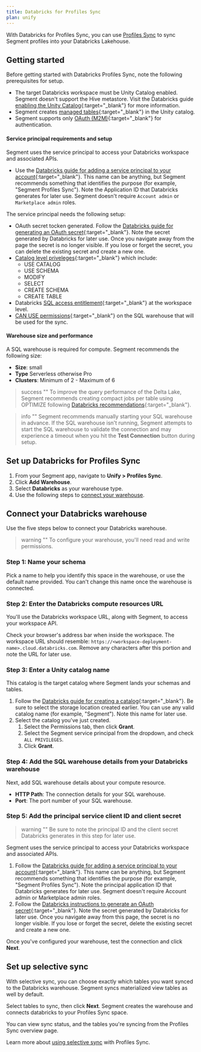```yaml
---
title: Databricks for Profiles Sync
plan: unify
---
```


With Databricks for Profiles Sync, you can use [Profiles Sync](/docs/unify/profiles-sync/overview/) to sync Segment profiles into your Databricks Lakehouse.


## Getting started

Before getting started with Databricks Profiles Sync, note the following prerequisites for setup.

- The target Databricks workspace must be Unity Catalog enabled. Segment doesn't support the Hive metastore. Visit the Databricks guide [enabling the Unity Catalog](https://docs.databricks.com/en/data-governance/unity-catalog/enable-workspaces.html){:target="_blank"} for more information. 
- Segment creates [managed tables](https://docs.databricks.com/en/data-governance/unity-catalog/create-tables.html#managed-tables){:target="_blank"} in the Unity catalog. 
- Segment supports only [OAuth (M2M)](https://docs.databricks.com/en/dev-tools/auth/oauth-m2m.html){:target="_blank"}  for authentication.

#### Service principal requirements and setup

Segment uses the service principal to access your Databricks workspace and associated APIs.
  -  Use the [Databricks guide for adding a service principal to your account](https://docs.databricks.com/en/administration-guide/users-groups/service-principals.html#manage-service-principals-in-your-account){:target="_blank"}. This name can be anything, but Segment recommends something that identifies the purpose (for example, "Segment Profiles Sync"). Note the Application ID that Databricks generates for later use. Segment doesn't require `Account admin` or `Marketplace admin` roles.

The service principal needs the following setup:
  - OAuth secret tocken generated. Follow the [Databricks guide for generating an OAuth secret](https://docs.databricks.com/en/dev-tools/authentication-oauth.html#step-2-create-an-oauth-secret-for-a-service-principal){:target="_blank"}. Note the secret generated by Databricks for later use. Once you navigate away from the page the secret is no longer visible. If you lose or forget the secret, you can delete the existing secret and create a new one. 
  - [Catalog level priveleges](https://docs.databricks.com/en/data-governance/unity-catalog/manage-privileges/privileges.html#general-unity-catalog-privilege-types){:target="_blank"} which include:
    - USE CATALOG
    - USE SCHEMA
    - MODIFY
    - SELECT
    - CREATE SCHEMA
    - CREATE TABLE
  - Databricks [SQL access entitlement](https://docs.databricks.com/en/administration-guide/users-groups/service-principals.html#manage-workspace-entitlements-for-a-service-principal){:target="_blank"} at the workspace level.
  - [CAN USE permissions](https://docs.databricks.com/en/security/auth-authz/access-control/sql-endpoint-acl.html#sql-warehouse-permissions){:target="_blank"} on the SQL warehouse that will be used for the sync.



#### Warehouse size and performance 

A SQL warehouse is required for compute. Segment recommends the following size:
  - **Size**: small
  - **Type** Serverless otherwise Pro
  - **Clusters**: Minimum of 2 - Maximum of 6


> success ""
> To improve the query performance of the Delta Lake, Segment recommends creating compact jobs per table using OPTIMIZE following [Databricks recommendations](https://docs.databricks.com/en/delta/optimize.html#){:target="_blank"}. <br>

> info ""
> Segment recommends manually starting your SQL warehouse in advance. If the SQL warehouse isn't running, Segment attempts to start the SQL warehouse to validate the connection and may experience a timeout when you hit the **Test Connection** button during setup.

 
## Set up Databricks for Profiles Sync

1. From your Segment app, navigate to **Unify > Profiles Sync**.
2. Click **Add Warehouse**.
3. Select **Databricks** as your warehouse type.
4. Use the following steps to [connect your warehouse](#connect-your-databricks-warehouse).


## Connect your Databricks warehouse

Use the five steps below to connect your Databricks warehouse. 

> warning ""
> To configure your warehouse, you'll need read and write permissions.

### Step 1: Name your schema

Pick a name to help you identify this space in the warehouse, or use the default name provided. You can't change this name once the warehouse is connected.

### Step 2: Enter the Databricks compute resources URL

You'll use the Databricks workspace URL, along with Segment, to access your workspace API. 

Check your browser's address bar when inside the workspace. The workspace URL should resemble: `https://<workspace-deployment-name>.cloud.databricks.com`. Remove any characters after this portion and note the URL for later use.

### Step 3: Enter a Unity catalog name 

This catalog is the target catalog where Segment lands your schemas and tables. 
1. Follow the [Databricks guide for creating a catalog](https://docs.databricks.com/en/data-governance/unity-catalog/create-catalogs.html#create-a-catalog){:target="_blank"}. Be sure to select the storage location created earlier. You can use any valid catalog name (for example, "Segment"). Note this name for later use. 
2. Select the catalog you've just created. 
    1. Select the Permissions tab, then click **Grant**. 
    2. Select the Segment service principal from the dropdown, and check `ALL PRIVILEGES`.
    3. Click **Grant**.

### Step 4: Add the SQL warehouse details from your Databricks warehouse

Next, add SQL warehouse details about your compute resource. 
- **HTTP Path**: The connection details for your SQL warehouse.
- **Port**: The port number of your SQL warehouse.


### Step 5: Add the principal service client ID and client secret

> warning ""
> Be sure to note the principal ID and the client secret Databricks generates in this step for later use.

Segment uses the service principal to access your Databricks workspace and associated APIs.
1. Follow the [Databricks guide for adding a service principal to your account](https://docs.databricks.com/en/administration-guide/users-groups/service-principals.html#manage-service-principals-in-your-account){:target="_blank"}. This name can be anything, but Segment recommends something that identifies the purpose (for example, "Segment Profiles Sync"). Note the principal application ID that Databricks generates for later use. Segment doesn't require Account admin or Marketplace admin roles.
2. Follow the [Databricks instructions to generate an OAuth secret](https://docs.databricks.com/en/dev-tools/authentication-oauth.html#step-2-create-an-oauth-secret-for-a-service-principal){:target="_blank"}. Note the secret generated by Databricks for later use. Once you navigate away from this page, the secret is no longer visible. If you lose or forget the secret, delete the existing secret and create a new one. 



Once you've configured your warehouse, test the connection and click **Next**.

## Set up selective sync

With selective sync, you can choose exactly which tables you want synced to the Databricks warehouse. Segment syncs materialized view tables as well by default.

Select tables to sync, then click **Next**. Segment creates the warehouse and connects databricks to your Profiles Sync space.

You can view sync status, and the tables you're syncing from the Profiles Sync overview page.


Learn more about [using selective sync](/docs/unify/profiles-sync/#using-selective-sync) with Profiles Sync.


